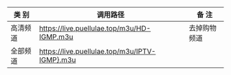 |  类 别  |  调用路径                                                                          |  备 注  |
|--------|-------------------------------------------------------------------------------------|--------|
|  高清频道  |  https://live.puellulae.top/m3u/HD-IGMP.m3u  |  去掉购物频道 |
|  全部频道  |  https://live.puellulae.top/m3u/IPTV-IGMP}.m3u  |  |
